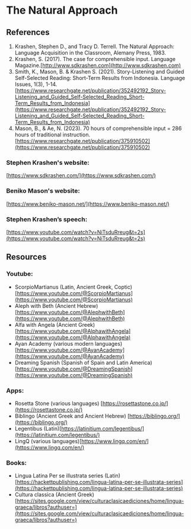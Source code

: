 # The Natural Approach

## References

1. Krashen, Stephen D., and Tracy D. Terrell. The Natural Approach: Language Acquisition in the Classroom, Alemany Press, 1983.
2. Krashen, S. (2017). The case for comprehensible input. Language Magazine.[http://www.sdkrashen.com](http://www.sdkrashen.com)
3. Smith, K., Mason, B. & Krashen S. (2021). Story-Listening and Guided Self-Selected Reading: Short-Term Results from Indonesia. Language Issues, 1(3), 1-14. [https://www.researchgate.net/publication/352492192_Story-Listening_and_Guided_Self-Selected_Reading_Short-Term_Results_from_Indonesia](https://www.researchgate.net/publication/352492192_Story-Listening_and_Guided_Self-Selected_Reading_Short-Term_Results_from_Indonesia)
4. Mason, B., & Ae, N. (2023). 70 hours of comprehensible input = 286 hours of traditional instruction. [https://www.researchgate.net/publication/375910502](https://www.researchgate.net/publication/375910502)

### Stephen Krashen's website:

[https://www.sdkrashen.com/](https://www.sdkrashen.com/)

### Beniko Mason's website:

[https://www.beniko-mason.net/](https://www.beniko-mason.net/)


### Stephen Krashen’s speech:
[https://www.youtube.com/watch?v=NiTsduRreug&t=2s](https://www.youtube.com/watch?v=NiTsduRreug&t=2s)

## Resources

### Youtube:

- ScorpioMartianus (Latin, Ancient Greek, Coptic)
[https://www.youtube.com/@ScorpioMartianus](https://www.youtube.com/@ScorpioMartianus)
- Aleph with Beth (Ancient Hebrew) [https://www.youtube.com/@AlephwithBeth](https://www.youtube.com/@AlephwithBeth)
- Alfa with Angela (Ancient Greek) [https://www.youtube.com/@AlphawithAngela](https://www.youtube.com/@AlphawithAngela)
- Ayan Academy (various modern languages) [https://www.youtube.com/@AyanAcademy](https://www.youtube.com/@AyanAcademy)
- Dreaming Spanish (Spanish of Spain and Latin America)[https://www.youtube.com/@DreamingSpanish](https://www.youtube.com/@DreamingSpanish)

### Apps:

- Rosetta Stone (various languages) [https://rosettastone.co.jp/](https://rosettastone.co.jp/)
- Biblingo (Ancient Greek and Ancient Hebrew) [https://biblingo.org/](https://biblingo.org/)
- Legentibus (Latin)[https://latinitium.com/legentibus/](https://latinitium.com/legentibus/)
- LingQ (various languages)[https://www.lingq.com/en/](https://www.lingq.com/en/)

### Books:

- Lingua Latina Per se illustrata series (Latin)
  [https://hackettpublishing.com/lingua-latina-per-se-illustrata-series](https://hackettpublishing.com/lingua-latina-per-se-illustrata-series)
- Cultura classica (Ancient Greek)  
  [https://sites.google.com/view/culturaclasicaediciones/home/lingua-graeca/libros?authuser=](https://sites.google.com/view/culturaclasicaediciones/home/lingua-graeca/libros?authuser=)
